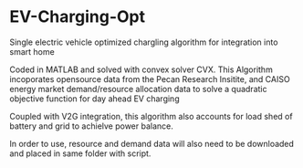 # EV-Charging-Opt
Single electric vehicle optimized chargling algorithm for integration into smart home

Coded in MATLAB and solved with convex solver CVX. This Algorithm incoporates opensource data from the Pecan Research Insitite, and CAISO energy market demand/resource allocation data to solve a quadratic objective function for day ahead EV charging

Coupled with V2G integration, this algorithm also accounts for load shed of battery and grid to achielve power balance.

In order to use, resource and demand data will also need to be downloaded and placed in same folder with script. 
